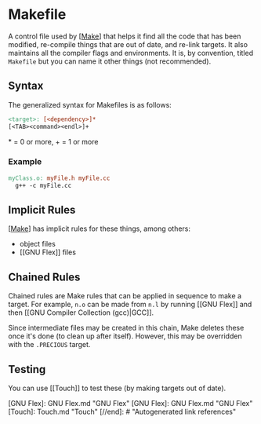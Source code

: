 # Makefile

A control file used by [[Make]] that helps it find all the code that has been modified, re-compile things that are out of date, and re-link targets. It also maintains all the compiler flags and environments. It is, by convention, titled `Makefile` but you can name it other things (not recommended).

## Syntax
The generalized syntax for Makefiles is as follows:

```makefile
<target>: [<dependency>]*
[<TAB><command><endl>]+
```

\* = 0 or more, \+ = 1 or more

### Example
```makefile
myClass.o: myFile.h myFile.cc
  g++ -c myFile.cc
```

## Implicit Rules
[[Make]] has implicit rules for these things, among others:
- object files
- [[GNU Flex]] files

## Chained Rules
Chained rules are Make rules that can be applied in sequence to make a target. For example, `n.o` can be made from `n.l` by running [[GNU Flex]] and then [[GNU Compiler Collection (gcc)|GCC]].

Since intermediate files may be created in this chain, Make deletes these once it's done (to clean up after itself). However, this may be overridden with the `.PRECIOUS` target.

## Testing
You can use [[Touch]] to test these (by making targets out of date).

[//begin]: # "Autogenerated link references for markdown compatibility"
[Make]: Make.md "Make"
[Make]: Make.md "Make"
[GNU Flex]: GNU Flex.md "GNU Flex"
[GNU Flex]: GNU Flex.md "GNU Flex"
[Touch]: Touch.md "Touch"
[//end]: # "Autogenerated link references"
